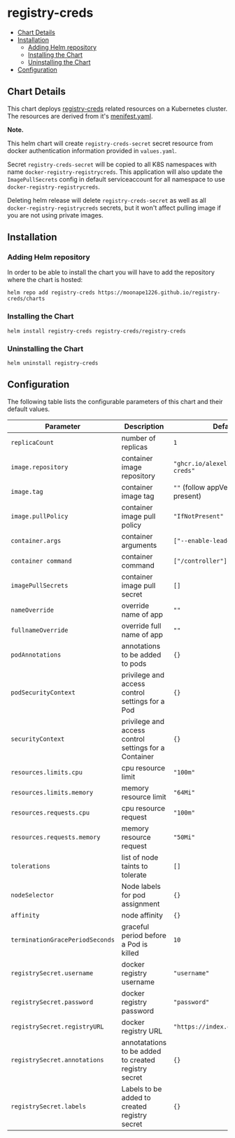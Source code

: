 # registry-creds <!-- omit in toc -->

- [Chart Details](#chart-details)
- [Installation](#Installation)
    - [Adding Helm repository](#adding-helm-repository)
    - [Installing the Chart](#installing-the-chart)
    - [Uninstalling the Chart](#uninstalling-the-chart)
- [Configuration](#configuration)

## Chart Details

This chart deploys [registry-creds](https://github.com/alexellis/registry-creds) related resources on a Kubernetes
cluster. The resources are derived from it's [menifest.yaml](https://github.com/alexellis/registry-creds/blob/master/manifest.yaml).

**Note.**

This helm chart will create `registry-creds-secret` secret resource from docker authentication information provided in `values.yaml`. 

Secret `registry-creds-secret` will be copied to all K8S namespaces with name `docker-registry-registrycreds`. This application will also update the `ImagePullSecrets` config in default serviceaccount for all namespace to use `docker-registry-registrycreds`.

Deleting helm release will delete `registry-creds-secret` as well as all `docker-registry-registrycreds` secrets, but it won't affect pulling image if you are not using private images.

## Installation

### Adding Helm repository

In order to be able to install the chart you will have to add the repository where the chart is hosted:

```console
helm repo add registry-creds https://moonape1226.github.io/registry-creds/charts
```

### Installing the Chart

```console
helm install registry-creds registry-creds/registry-creds
```

### Uninstalling the Chart

````console
helm uninstall registry-creds
````

## Configuration

The following table lists the configurable parameters of this chart and their default values.

Parameter | Description | Default
--- | --- | ---
`replicaCount` | number of replicas | `1`
`image.repository` | container image repository | `"ghcr.io/alexellis/registry-creds"`
`image.tag`  | container image tag | `""` (follow appVersion if not present)
`image.pullPolicy` | container image pull policy | `"IfNotPresent"`
`container.args` | container arguments | `["--enable-leader-election"]`
`container command` | container command | `["/controller"]`
`imagePullSecrets` | container image pull secret | `[]`
`nameOverride` | override name of app |`""`
`fullnameOverride` | override full name of app | `""`
`podAnnotations` | annotations to be added to pods | `{}`
`podSecurityContext` | privilege and access control settings for a Pod | `{}`
`securityContext` | privilege and access control settings for a Container | `{}`
`resources.limits.cpu` | cpu resource limit | `"100m"`
`resources.limits.memory` | memory resource limit | `"64Mi"`
`resources.requests.cpu` | cpu resource request | `"100m"`
`resources.requests.memory` | memory resource request | `"50Mi"`
`tolerations` | list of node taints to tolerate  | `[]`
`nodeSelector` | Node labels for pod assignment | `{}`
`affinity` | node affinity | `{}`
`terminationGracePeriodSeconds` | graceful period before a Pod is killed | `10`
`registrySecret.username` | docker registry username | `"username"`
`registrySecret.password` | docker registry password | `"password"`
`registrySecret.registryURL` | docker registry URL | `"https://index.docker.io/v1/"`
`registrySecret.annotations` | annotatations to be added to created registry secret | `{}`
`registrySecret.labels` | Labels to be added to created registry secret | `{}`
